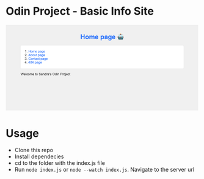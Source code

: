 # Odin Project - Basic Info Site
![basic info site](node-site.png)

# Usage
- Clone this repo
- Install dependecies
- cd to the folder with the index.js file
- Run `node index.js` or `node --watch index.js`. Navigate to the server url